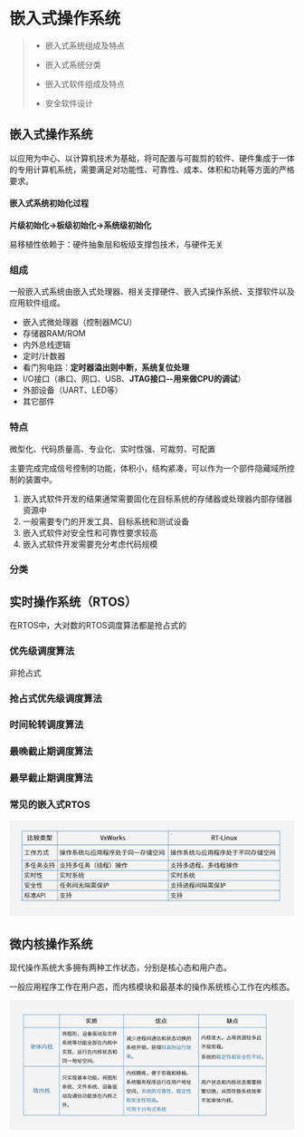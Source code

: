 # 嵌入式操作系统

> * 嵌入式系统组成及特点
>
> * 嵌入式系统分类
>
> * 嵌入式软件组成及特点
>
> * 安全软件设计

## 嵌入式操作系统

以应用为中心、以计算机技术为基础，将可配置与可裁剪的软件、硬件集成于一体的专用计算机系统，需要满足对功能性、可靠性、成本、体积和功耗等方面的严格要求。

#### 嵌入式系统初始化过程

**片级初始化->板级初始化->系统级初始化**

易移植性依赖于：硬件抽象层和板级支撑包技术，与硬件无关

### 组成

一般嵌入式系统由嵌入式处理器、相关支撑硬件、嵌入式操作系统、支撑软件以及应用软件组成。

* 嵌入式微处理器（控制器MCU）
* 存储器RAM/ROM
* 内外总线逻辑
* 定时/计数器
* 看门狗电路：**定时器溢出则中断，系统复位处理**
* I/O接口（串口、网口、USB、**JTAG接口--用来做CPU的调试**）
* 外部设备（UART、LED等）
* 其它部件

### 特点

微型化、代码质量高、专业化、实时性强、可裁剪、可配置

主要完成完成信号控制的功能，体积小，结构紧凑，可以作为一个部件隐藏域所控制的装置中。

1. 嵌入式软件开发的结果通常需要固化在目标系统的存储器或处理器内部存储器资源中
2. 一般需要专门的开发工具、目标系统和测试设备
3. 嵌入式软件对安全性和可靠性要求较高
4. 嵌入式软件开发需要充分考虑代码规模



### 分类

## 实时操作系统（RTOS）



在RTOS中，大对数的RTOS调度算法都是抢占式的

### 优先级调度算法

非抢占式

### 抢占式优先级调度算法



### 时间轮转调度算法



### 最晚截止期调度算法



### 最早截止期调度算法



### 常见的嵌入式RTOS

![image-20250225150044202](https://raw.githubusercontent.com/zpfate/ImageService/master/uPic/1740466848631)



## 微内核操作系统

现代操作系统大多拥有两种工作状态，分别是核心态和用户态。

一般应用程序工作在用户态，而内核模块和最基本的操作系统核心工作在内核态。

![image-20250225150540336](https://raw.githubusercontent.com/zpfate/ImageService/master/uPic/1740467144172)
